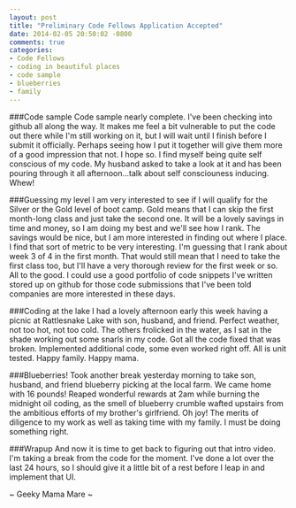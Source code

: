 ```yaml
---
layout: post
title: "Preliminary Code Fellows Application Accepted"
date: 2014-02-05 20:50:02 -0800
comments: true
categories:
- Code Fellows
- coding in beautiful places
- code sample
- blueberries
- family
---
```

###Code sample
Code sample nearly complete.  I've been checking into github all along the way.  It makes me feel a bit vulnerable to put the code out there while I'm still working on it, but I will wait until I finish before I submit it officially.  Perhaps seeing how I put it together will give them more of a good impression that not.  I hope so.  I find myself being quite self conscious of my code.  My husband asked to take a look at it and has been pouring through it all afternoon...talk about self consciouness inducing.  Whew!

###Guessing my level
I am very interested to see if I will qualify for the Silver or the Gold level of boot camp.  Gold means that I can skip the first month-long class and just take the second one.  It will be a lovely savings in time and money, so I am doing my best and we'll see how I rank.  The savings would be nice, but I am more interested in finding out where I place.  I find that sort of metric to be very interesting.  I'm guessing that I rank about week 3 of 4 in the first month.  That would still mean that I need to take the first class too, but I'll have a very thorough review for the first week or so.  All to the good.  I could use a good portfolio of code snippets I've written stored up on github for those code submissions that I've been told companies are more interested in these days.

###Coding at the lake
I had a lovely afternoon early this week having a picnic at Rattlesnake Lake with son, husband, and friend.  Perfect weather, not too hot, not too cold.  The others frolicked in the water, as I sat in the shade working out some snarls in my code.  Got all the code fixed that was broken.  Implemented additional code, some even worked right off.  All is unit tested.  Happy family.  Happy mama.

###Blueberries!
Took another break yesterday morning to take son, husband, and friend blueberry picking at the local farm.  We came home with 16 pounds!  Reaped wonderful rewards at 2am while burning the midnight oil coding, as the smell of blueberry crumble wafted upstairs from the ambitious efforts of my brother's girlfriend.  Oh joy!  The merits of diligence to my work as well as taking time with my family.  I must be doing something right.

###Wrapup
And now it is time to get back to figuring out that intro video.  I'm taking a break from the code for the moment.  I've done a lot over the last 24 hours, so I should give it a little bit of a rest before I leap in and implement that UI.

~ Geeky Mama Mare ~
